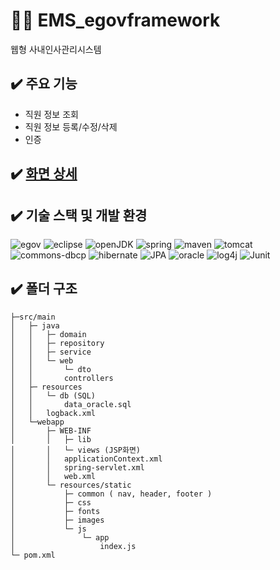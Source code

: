 # 🙎‍♀️ EMS_egovframework
웹형 사내인사관리시스템

## ✔️ 주요 기능
- 직원 정보 조회
- 직원 정보 등록/수정/삭제
- 인증

## ✔️ [화면 상세](https://github.com/jaySHKorea/EMS_egov/blob/main/screenshots/system.pdf)

## ✔️ 기술 스택 및 개발 환경
![egov](https://img.shields.io/badge/eGovFramework-3.9.0-blue)
![eclipse](https://img.shields.io/badge/eclipse-4.8.0_Photon-yellow)
![openJDK](https://img.shields.io/badge/open--jdk-8-orange)
![spring](https://img.shields.io/badge/spring-4.3.22-brightgreen)
![maven](https://img.shields.io/badge/maven-3.6.3-green)
![tomcat](https://img.shields.io/badge/tomcat-8.5.27-orange)
![commons-dbcp](https://img.shields.io/badge/commons--dbcp-1.4-orange)
![hibernate](https://img.shields.io/badge/hibernate-3.6.10-blue)
![JPA](https://img.shields.io/badge/spring_data_JPA-1.9.4-brightgreen)
![oracle](https://img.shields.io/badge/oracle-11g_xe-red)
![log4j](https://img.shields.io/badge/Log4j-2.11.2-yellow)
![Junit](https://img.shields.io/badge/Junit-4-green)

## ✔️ 폴더 구조
```
├─src/main
│	├─ java
│	│	├─ domain
│	│	├─ repository
│	│	├─ service
│	│	└─ web
│	│		└─ dto
│	│		controllers
│	├─ resources
│	│	└─ db (SQL)
│	│		data_oracle.sql
│	│	logback.xml
│	└─webapp
│		├─ WEB-INF
│		│	├─ lib
│		│	└─ views (JSP화면)
│		│	applicationContext.xml
│		│	spring-servlet.xml
│		│	web.xml
│		└─ resources/static
│			├─ common ( nav, header, footer )
│			├─ css
│			├─ fonts
│			├─ images
│			└─ js
│				└─ app
│					index.js
└─ pom.xml
```
